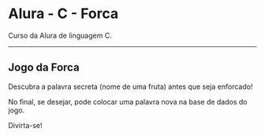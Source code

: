 # Alura - C - Forca

Curso da Alura de linguagem C.

***

## Jogo da Forca

Descubra a palavra secreta (nome de uma fruta) antes que seja enforcado!

No final, se desejar, pode colocar uma palavra nova na base de dados do jogo.

Divirta-se!
